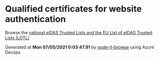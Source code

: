 # Qualified certificates for website authentication 
 Browse the [national eIDAS Trusted Lists and the EU List of eIDAS Trusted Lists (LOTL)](https://webgate.ec.europa.eu/tl-browser/#/) 
 
 
Generated at **Mon 07/05/2021  0:03:47.91** by [node-tl-browse](https://github.com/ymedlop/node-tl-browser) using Azure Devops 
